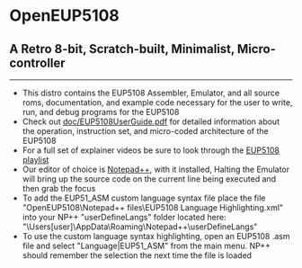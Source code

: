 # OpenEUP5108
## A Retro 8-bit, Scratch-built, Minimalist, Micro-controller
---
- This distro contains the EUP5108 Assembler, Emulator, and all source roms, documentation, and example code necessary for the user to write, run, and debug programs for the EUP5108
- Check out [doc/EUP5108UserGuide.pdf](https://github.com/Emil-DV/OpenEUP5108/blob/main/doc/EUP5108UsersGuide.pdf) for detailed information about the operation, instruction set, and micro-coded architecture of the EUP5108
- For a full set of explainer videos be sure to look through the [EUP5108 playlist](https://www.youtube.com/playlist?list=PLutzSUqCeqd2JNwKN7Za1qZU8AJ8HDwoR)
- Our editor of choice is [Notepad++](https://notepad-plus-plus.org/), with it installed, Halting the Emulator will bring up the source code on the current line being executed and then grab the focus
- To add the EUP51_ASM custom language syntax file place the file "OpenEUP5108\Notepad++ files\EUP5108 Language Highlighting.xml" into your NP++ "userDefineLangs" folder located here: "\Users\[user]\AppData\Roaming\Notepad++\userDefineLangs"
- To use the custom language syntax highlighting, open an EUP5108 .asm file and select "Language|EUP51_ASM" from the main menu. NP++ should remember the selection the next time the file is loaded

